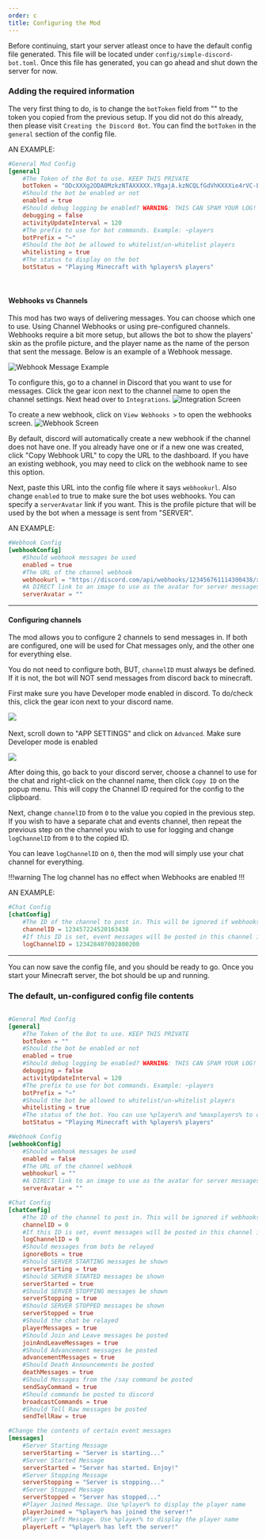 ```yaml
---
order: c
title: Configuring the Mod
---
```


Before continuing, start your server atleast once to have the default config file generated. This file will be located under `config/simple-discord-bot.toml`. Once this file has generated, you can go ahead and shut down the server for now.

### Adding the required information

The very first thing to do, is to change the `botToken` field from "" to the token you copied from the previous setup. If you did not do this already, then please visit `Creating the Discord Bot`.
You can find the `botToken` in the `general` section of the config file.

AN EXAMPLE:

```toml
#General Mod Config
[general]
	#The Token of the Bot to use. KEEP THIS PRIVATE
	botToken = "ODcXXXg2ODA0MzkzNTAXXXXX.YRgajA.kzNCQLfGdVhKXXXie4rVC-EXXX"
	#Should the bot be enabled or not
	enabled = true
	#Should debug logging be enabled? WARNING: THIS CAN SPAM YOUR LOG!
	debugging = false
	activityUpdateInterval = 120
	#The prefix to use for bot commands. Example: ~players
	botPrefix = "~"
	#Should the bot be allowed to whitelist/un-whitelist players
	whitelisting = true
    #The status to display on the bot
	botStatus = "Playing Minecraft with %players% players"
```
&nbsp; &nbsp;
#### Webhooks vs Channels

This mod has two ways of delivering messages. You can choose which one to use. Using Channel Webhooks or using pre-configured channels. Webhooks require a bit more setup, but allows the bot to show the players' skin as the profile picture, and the player name as the name of the person that sent the message. Below is an example of a Webhook message.

![Webhook Message Example](../img/webhook-example.png)
&nbsp;

To configure this, go to a channel in Discord that you want to use for messages. Click the gear icon next to the channel name to open the channel settings. Next head over to `Integrations`.
![Integration Screen](../img/integrations.png)

To create a new webhook, click on `View Webhooks >` to open the webhooks screen.
![Webhook Screen](../img/webhooks.png)
&nbsp;

By default, discord will automatically create a new webhook if the channel does not have one. If you already have one or if a new one was created, click "Copy Webhook URL" to copy the URL to the dashboard. If you have an existing webhook, you may need to click on the webhook name to see this option.

Next, paste this URL into the config file where it says `webhookurl`. Also change `enabled` to true to make sure the bot uses webhooks. You can specify a `serverAvatar` link if you want. This is the profile picture that will be used by the bot when a message is sent from "SERVER".

AN EXAMPLE:

```toml
#Webhook Config
[webhookConfig]
	#Should webhook messages be used
	enabled = true
	#The URL of the channel webhook
	webhookurl = "https://discord.com/api/webhooks/123456761114300438/xxxxxxgiZCcR8Qc9v7k2lv2dWmxrWUXh35j0O8OoymC74LAGOoy8xyVU0NtU95-xxxxx"
	#A DIRECT link to an image to use as the avatar for server messages
	serverAvatar = ""
```

***

#### Configuring channels

The mod allows you to configure 2 channels to send messages in. If both are configured, one will be used for Chat messages only, and the other one for everything else.

You do not need to configure both, BUT, `channelID` must always be defined. If it is not, the bot will NOT send messages from discord back to minecraft.

First make sure you have Developer mode enabled in discord. To do/check this, click the gear icon next to your discord name.

![](../img/discord-profile.png)
&nbsp; &nbsp;

Next, scroll down to "APP SETTINGS" and click on `Advanced`. Make sure Developer mode is enabled

![](../img/dev-mode.png)

After doing this, go back to your discord server, choose a channel to use for the chat and right-click on the channel name, then click `Copy ID` on the popup menu. This will copy the Channel ID required for the config to the clipboard.

Next, change `channelID` from `0` to the value you copied in the previous step. If you wish to have a separate chat and events channel, then repeat the previous step on the channel you wish to use for logging and change `logChannelID` from `0` to the copied ID. 

You can leave `logChannelID` on `0`, then the mod will simply use your chat channel for everything. 

!!!warning
The log channel has no effect when Webhooks are enabled
!!!

AN EXAMPLE:

```toml
#Chat Config
[chatConfig]
	#The ID of the channel to post in. This will be ignored if webhooks are enabled
	channelID = 123457224520163438
	#If this ID is set, event messages will be posted in this channel instead of the chat channel
	logChannelID = 123428407002800200
```

***

You can now save the config file, and you should be ready to go. Once you start your Minecraft server, the bot should be up and running.

### The default, un-configured config file contents

```toml

#General Mod Config
[general]
	#The Token of the Bot to use. KEEP THIS PRIVATE
	botToken = ""
	#Should the bot be enabled or not
	enabled = true
	#Should debug logging be enabled? WARNING: THIS CAN SPAM YOUR LOG!
	debugging = false
	activityUpdateInterval = 120
	#The prefix to use for bot commands. Example: ~players
	botPrefix = "~"
	#Should the bot be allowed to whitelist/un-whitelist players
	whitelisting = true
    #The status of the bot. You can use %players% and %maxplayers% to display the player info
	botStatus = "Playing Minecraft with %players% players"

#Webhook Config
[webhookConfig]
	#Should webhook messages be used
	enabled = false
	#The URL of the channel webhook
	webhookurl = ""
	#A DIRECT link to an image to use as the avatar for server messages
	serverAvatar = ""

#Chat Config
[chatConfig]
	#The ID of the channel to post in. This will be ignored if webhooks are enabled
	channelID = 0
	#If this ID is set, event messages will be posted in this channel instead of the chat channel
	logChannelID = 0
	#Should messages from bots be relayed
	ignoreBots = true
	#Should SERVER STARTING messages be shown
	serverStarting = true
	#Should SERVER STARTED messages be shown
	serverStarted = true
	#Should SERVER STOPPING messages be shown
	serverStopping = true
	#Should SERVER STOPPED messages be shown
	serverStopped = true
	#Should the chat be relayed
	playerMessages = true
	#Should Join and Leave messages be posted
	joinAndLeaveMessages = true
	#Should Advancement messages be posted
	advancementMessages = true
	#Should Death Announcements be posted
	deathMessages = true
	#Should Messages from the /say command be posted
	sendSayCommand = true
	#Should commands be posted to discord
	broadcastCommands = true
	#Should Tell Raw messages be posted
	sendTellRaw = true

#Change the contents of certain event messages
[messages]
	#Server Starting Message
	serverStarting = "Server is starting..."
	#Server Started Message
	serverStarted = "Server has started. Enjoy!"
	#Server Stopping Message
	serverStopping = "Server is stopping..."
	#Server Stopped Message
	serverStopped = "Server has stopped..."
	#Player Joined Message. Use %player% to display the player name
	playerJoined = "%player% has joined the server!"
	#Player Left Message. Use %player% to display the player name
	playerLeft = "%player% has left the server!"
```
